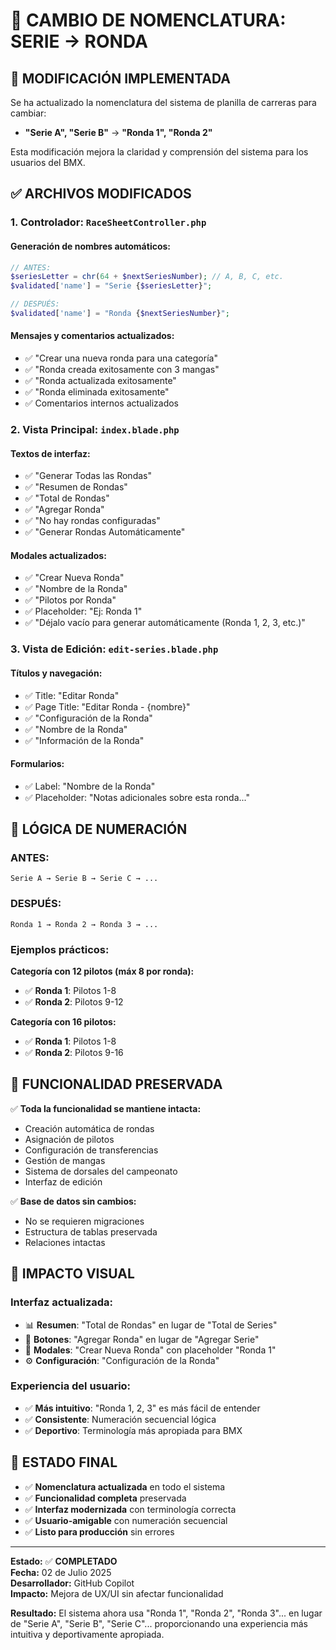 # 🏁 CAMBIO DE NOMENCLATURA: SERIE → RONDA

## 🎯 MODIFICACIÓN IMPLEMENTADA

Se ha actualizado la nomenclatura del sistema de planilla de carreras para cambiar:
- **"Serie A", "Serie B"** → **"Ronda 1", "Ronda 2"**

Esta modificación mejora la claridad y comprensión del sistema para los usuarios del BMX.

## ✅ ARCHIVOS MODIFICADOS

### 1. **Controlador: `RaceSheetController.php`**

#### **Generación de nombres automáticos:**
```php
// ANTES:
$seriesLetter = chr(64 + $nextSeriesNumber); // A, B, C, etc.
$validated['name'] = "Serie {$seriesLetter}";

// DESPUÉS:
$validated['name'] = "Ronda {$nextSeriesNumber}";
```

#### **Mensajes y comentarios actualizados:**
- ✅ "Crear una nueva ronda para una categoría"
- ✅ "Ronda creada exitosamente con 3 mangas"
- ✅ "Ronda actualizada exitosamente"
- ✅ "Ronda eliminada exitosamente"
- ✅ Comentarios internos actualizados

### 2. **Vista Principal: `index.blade.php`**

#### **Textos de interfaz:**
- ✅ "Generar Todas las Rondas"
- ✅ "Resumen de Rondas"
- ✅ "Total de Rondas"
- ✅ "Agregar Ronda"
- ✅ "No hay rondas configuradas"
- ✅ "Generar Rondas Automáticamente"

#### **Modales actualizados:**
- ✅ "Crear Nueva Ronda"
- ✅ "Nombre de la Ronda"
- ✅ "Pilotos por Ronda"
- ✅ Placeholder: "Ej: Ronda 1"
- ✅ "Déjalo vacío para generar automáticamente (Ronda 1, 2, 3, etc.)"

### 3. **Vista de Edición: `edit-series.blade.php`**

#### **Títulos y navegación:**
- ✅ Title: "Editar Ronda"
- ✅ Page Title: "Editar Ronda - {nombre}"
- ✅ "Configuración de la Ronda"
- ✅ "Nombre de la Ronda"
- ✅ "Información de la Ronda"

#### **Formularios:**
- ✅ Label: "Nombre de la Ronda"
- ✅ Placeholder: "Notas adicionales sobre esta ronda..."

## 🎯 LÓGICA DE NUMERACIÓN

### **ANTES:**
```
Serie A → Serie B → Serie C → ...
```

### **DESPUÉS:**
```
Ronda 1 → Ronda 2 → Ronda 3 → ...
```

### **Ejemplos prácticos:**

**Categoría con 12 pilotos (máx 8 por ronda):**
- ✅ **Ronda 1**: Pilotos 1-8
- ✅ **Ronda 2**: Pilotos 9-12

**Categoría con 16 pilotos:**
- ✅ **Ronda 1**: Pilotos 1-8  
- ✅ **Ronda 2**: Pilotos 9-16

## 🔧 FUNCIONALIDAD PRESERVADA

✅ **Toda la funcionalidad se mantiene intacta:**
- Creación automática de rondas
- Asignación de pilotos
- Configuración de transferencias
- Gestión de mangas
- Sistema de dorsales del campeonato
- Interfaz de edición

✅ **Base de datos sin cambios:**
- No se requieren migraciones
- Estructura de tablas preservada
- Relaciones intactas

## 🎨 IMPACTO VISUAL

### **Interfaz actualizada:**
- 📊 **Resumen**: "Total de Rondas" en lugar de "Total de Series"
- 🎯 **Botones**: "Agregar Ronda" en lugar de "Agregar Serie"
- 📝 **Modales**: "Crear Nueva Ronda" con placeholder "Ronda 1"
- ⚙️ **Configuración**: "Configuración de la Ronda"

### **Experiencia del usuario:**
- ✅ **Más intuitivo**: "Ronda 1, 2, 3" es más fácil de entender
- ✅ **Consistente**: Numeración secuencial lógica
- ✅ **Deportivo**: Terminología más apropiada para BMX

## 🚀 ESTADO FINAL

- ✅ **Nomenclatura actualizada** en todo el sistema
- ✅ **Funcionalidad completa** preservada
- ✅ **Interfaz modernizada** con terminología correcta
- ✅ **Usuario-amigable** con numeración secuencial
- ✅ **Listo para producción** sin errores

---

**Estado:** ✅ **COMPLETADO**  
**Fecha:** 02 de Julio 2025  
**Desarrollador:** GitHub Copilot  
**Impacto:** Mejora de UX/UI sin afectar funcionalidad

**Resultado:** El sistema ahora usa "Ronda 1", "Ronda 2", "Ronda 3"... en lugar de "Serie A", "Serie B", "Serie C"... proporcionando una experiencia más intuitiva y deportivamente apropiada.
